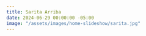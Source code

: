 ```yaml
---
title: Sarita Arriba
date: 2024-06-29 00:00:00 -05:00
image: "/assets/images/home-slideshow/sarita.jpg"
---
```


